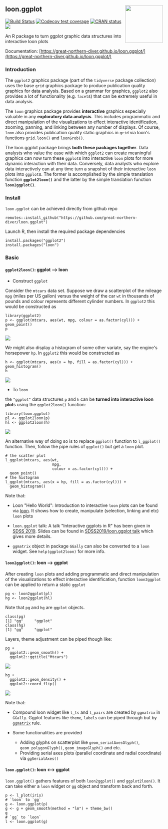 
## loon.ggplot  <img src="man/figures/logo.png" align="right" width="120" />

[![Build Status](https://travis-ci.org/z267xu/loon.ggplot.svg?branch=master)](https://travis-ci.org/great-northern-diver/loon.ggplot)
[![Codecov test coverage](https://codecov.io/gh/z267xu/loon.ggplot/branch/master/graph/badge.svg)](https://codecov.io/gh/great-northern-diver/loon.ggplot?branch=master)
[![CRAN status](https://www.r-pkg.org/badges/version/loon.ggplot)](https://cran.r-project.org/web/packages/loon.ggplot/index.html)
[![](https://cranlogs.r-pkg.org/badges/loon.ggplot)](https://cran.r-project.org/package=loon.ggplot)

An R package to turn ggplot graphic data structures into interactive loon plots


Documentation: [https://great-northern-diver.github.io/loon.ggplot/](https://great-northern-diver.github.io/loon.ggplot/)

### Introduction

The `ggplot2` graphics package (part of the `tidyverse` package collection) uses the base `grid` graphics package to produce publication quality graphics for data analysis.  Based on a grammar for graphics, `ggplot2` also provides a lot of functionality (e.g. `facet`s) that can be extremely useful in data analysis.

The `loon` graphics package provides **interactive** graphics especially valuable in any **exploratory data analysis**.  This includes programmatic and direct manipulation of the visualizations to effect interactive identification, zooming, panning, and linking between any number of displays. Of course, `loon` also provides publication quality static graphics in `grid` via loon's functions `grid.loon()` and `loonGrob()`.


The loon.ggplot package brings **both these packages together**. Data analysts who value the ease with which `ggplot2` can create meaningful graphics can now turn these `ggplot`s into interactive `loon` plots for more dynamic interaction with their data.  Conversely,  data analysts who explore data interactively can at any time turn a snapshot of their interactive `loon` plots into `ggplot`s.   The former is accomplished by the simple translation function **`ggplot2loon()`** and the latter by the simple translation function **`loon2ggplot()`**.

### Install

`loon.ggplot` can be achieved directly from github repo

```
remotes::install_github("https://github.com/great-northern-diver/loon.ggplot")
```

Launch R, then install the required package dependencies

```
install.packages("ggplot2")
install.packages("loon")
```

### Basic

#### `ggplot2loon()`: ggplot --> loon

* Construct `ggplot`

Consider the `mtcars` data set. Suppose we draw a scatterplot of the mileage `mpg` (miles per US gallon) versus the weight of the car `wt` in thousands of pounds and colour represents different cylinder numbers. In `ggplot2` this would be constructed as

```
library(ggplot2)
p <- ggplot(mtcars, aes(wt, mpg, colour = as.factor(cyl))) + geom_point()
p
```
![](man/figures/mtcarsScatterPlot.png)

We might also display a histogram of some other variate, say the engine's horsepower `hp`.  In `ggplot2` this would be constructed as
```
h <- ggplot(mtcars, aes(x = hp, fill = as.factor(cyl))) + geom_histogram()
h
```
![](man/figures/hpHistogram.png)

* To `loon`

the `"ggplot"` data structures `p` and `h` can be **turned into interactive loon plot**s using the `ggplot2loon()` function:

```
library(loon.ggplot)
pl <- ggplot2loon(p)
hl <- ggplot2loon(h)
```
![](man/figures/scatterAndHist.gif)

An alternative way of doing so is to replace `ggplot()` function to `l_ggplot()` function. Then, follow the pipe rules of `ggplot()` but get a `loon` plot.

```{r}
# the scatter plot
l_ggplot(mtcars, aes(wt, 
                     mpg, 
                     colour = as.factor(cyl))) + 
  geom_point()
# the histogram
l_ggplot(mtcars, aes(x = hp, fill = as.factor(cyl))) + 
  geom_histogram()
```

Note that:

  + Loon "Hello World": Introduction to interactive `loon` plots can be found via  [loon](https://cran.r-project.org/web/packages/loon/vignettes/introduction.html). It shows how to create, manipulate (selection, linking and etc) `loon` plots
    
  + `loon.ggplot` talk: A talk "Interactive ggplots in R" has been given in [SDSS 2019](https://ww2.amstat.org/meetings/sdss/2019/onlineprogram/AbstractDetails.cfm?AbstractID=306216). Slides can be found in [SDSS2019/loon.ggplot talk](https://www.math.uwaterloo.ca/~rwoldfor/talks/SDSS2019/loon.ggplot/assets/player/KeynoteDHTMLPlayer.html) which gives more details.
  
  + `ggmatrix` object in package `GGally` can also be converted to a `loon` widget. See `help(ggplot2loon)` for more info.

#### `loon2ggplot()`: loon --> ggplot

After creating `loon` plots and adding programmatic and direct manipulation of the visualizations to effect interactive identification, function `loon2ggplot` can be applied to return a static `ggplot`

```
pg <- loon2ggplot(pl)
hg <- loon2ggplot(hl)
```

Note that `pg` and `hg` are `ggplot` objects. 

```
class(pg)
[1] "gg"     "ggplot"
class(hg)
[1] "gg"     "ggplot"
```

Layers, theme adjustment can be piped though like:

```
pg + 
  ggplot2::geom_smooth() + 
  ggplot2::ggtitle("Mtcars")
```
![](man/figures/mtcarsAddSmooth.png)

```
hg + 
  ggplot2::geom_density() + 
  ggplot2::coord_flip()
```
![](man/figures/hpAddDensity.png)

Note that:

  + Compound loon widget like `l_ts` and `l_pairs` are created by `ggmatrix` in `GGally`. Ggplot features like `theme`, `labels` can be piped through but by  [`ggmatrix`](https://mran.microsoft.com/snapshot/2016-01-21/web/packages/GGally/vignettes/ggmatrix.html) rule.
  
  + Some functionalities are provided 
    * Adding glyphs on scatterplot like `geom_serialAxesGlyph()`, `geom_polygonGlyph()`, `geom_imageGlyph()` and etc.
    * Providing serial axes plots (parallel coordinate and radial coordinate) via `ggSerialAxes()`

#### `loon.ggplot()`: loon <--> ggplot 

`loon.ggplot()` gathers features of both `loon2ggplot()` and `ggplot2loon()`. It can take either a `loon` widget or `gg` object and transform back and forth.

```
p <- l_plot(iris)
# `loon` to `gg`
g <- loon.ggplot(p)
g <- g + geom_smooth(method = "lm") + theme_bw() 
g
# `gg` to `loon`
l <- loon.ggplot(g)
```
